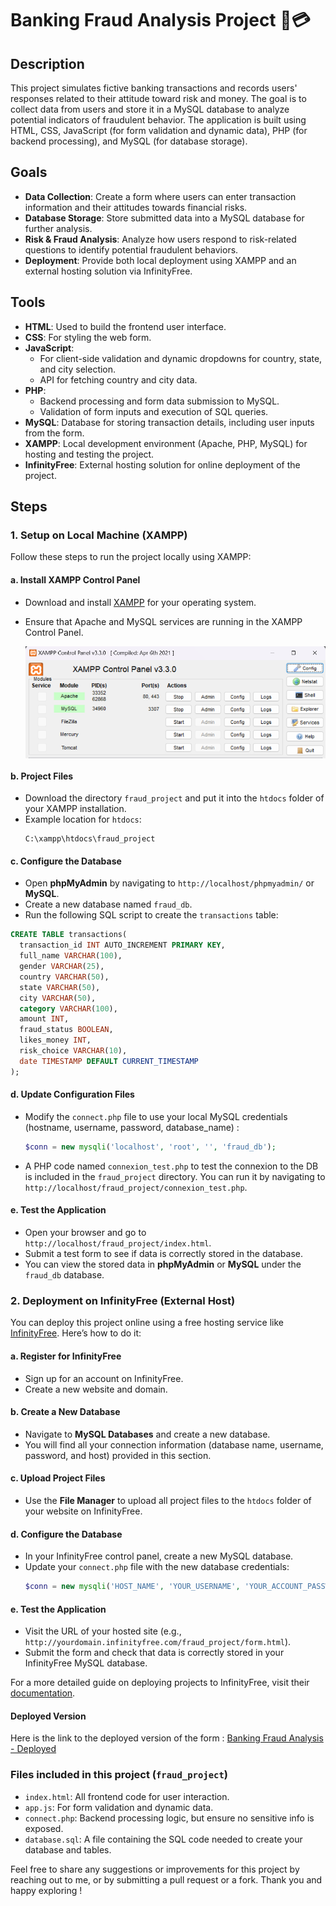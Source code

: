 # Banking Fraud Analysis Project 🥷💳

## Description
This project simulates fictive banking transactions and records users' responses related to their attitude toward risk and money. The goal is to collect data from users and store it in a MySQL database to analyze potential indicators of fraudulent behavior. The application is built using HTML, CSS, JavaScript (for form validation and dynamic data), PHP (for backend processing), and MySQL (for database storage).

## Goals
- **Data Collection**: Create a form where users can enter transaction information and their attitudes towards financial risks.
- **Database Storage**: Store submitted data into a MySQL database for further analysis.
- **Risk & Fraud Analysis**: Analyze how users respond to risk-related questions to identify potential fraudulent behaviors.
- **Deployment**: Provide both local deployment using XAMPP and an external hosting solution via InfinityFree.

## Tools
- **HTML**: Used to build the frontend user interface.
- **CSS**: For styling the web form.
- **JavaScript**: 
  - For client-side validation and dynamic dropdowns for country, state, and city selection.
  - API for fetching country and city data.
- **PHP**: 
  - Backend processing and form data submission to MySQL.
  - Validation of form inputs and execution of SQL queries.
- **MySQL**: Database for storing transaction details, including user inputs from the form.
- **XAMPP**: Local development environment (Apache, PHP, MySQL) for hosting and testing the project.
- **InfinityFree**: External hosting solution for online deployment of the project.

## Steps

### 1. Setup on Local Machine (XAMPP)
Follow these steps to run the project locally using XAMPP:

#### a. Install XAMPP Control Panel
   - Download and install [XAMPP](https://www.apachefriends.org/download.html) for your operating system.
   - Ensure that Apache and MySQL services are running in the XAMPP Control Panel.
     
     <img src="img/transactions.png" alt="xampp" width="500" style="display:inline-block; vertical-align:middle;" />

#### b. Project Files
   - Download the directory `fraud_project` and put it into the `htdocs` folder of your XAMPP installation.
   - Example location for `htdocs`: 
     ``` 
     C:\xampp\htdocs\fraud_project
     ```

#### c. Configure the Database
   - Open **phpMyAdmin** by navigating to `http://localhost/phpmyadmin/` or **MySQL**.
   - Create a new database named `fraud_db`.
   - Run the following SQL script to create the `transactions` table:

```sql
CREATE TABLE transactions(
  transaction_id INT AUTO_INCREMENT PRIMARY KEY,
  full_name VARCHAR(100),
  gender VARCHAR(25),
  country VARCHAR(50),
  state VARCHAR(50),
  city VARCHAR(50),
  category VARCHAR(100),
  amount INT,
  fraud_status BOOLEAN,
  likes_money INT,
  risk_choice VARCHAR(10),	
  date TIMESTAMP DEFAULT CURRENT_TIMESTAMP
);
```

#### d. Update Configuration Files
   - Modify the `connect.php` file to use your local MySQL credentials (hostname, username, password, database_name) :
     ```php
     $conn = new mysqli('localhost', 'root', '', 'fraud_db');
     ```
  - A PHP code named `connexion_test.php` to test the connexion to the DB is included in the `fraud_project` directory. You can run it by navigating to `http://localhost/fraud_project/connexion_test.php`.

#### e. Test the Application
   - Open your browser and go to `http://localhost/fraud_project/index.html`.
   - Submit a test form to see if data is correctly stored in the database.
   - You can view the stored data in **phpMyAdmin** or **MySQL** under the `fraud_db` database.

### 2. Deployment on InfinityFree (External Host)

You can deploy this project online using a free hosting service like [InfinityFree](https://www.infinityfree.com/). Here’s how to do it:

#### a. Register for InfinityFree
   - Sign up for an account on InfinityFree.
   - Create a new website and domain.

#### b. Create a New Database
   - Navigate to **MySQL Databases** and create a new database.
   - You will find all your connection information (database name, username, password, and host) provided in this section.

#### c. Upload Project Files
   - Use the **File Manager** to upload all project files to the `htdocs` folder of your website on InfinityFree.

#### d. Configure the Database
   - In your InfinityFree control panel, create a new MySQL database.
   - Update your `connect.php` file with the new database credentials:
     ```php
     $conn = new mysqli('HOST_NAME', 'YOUR_USERNAME', 'YOUR_ACCOUNT_PASSWORD', 'YOUR_DB_NAME');
     ```

#### e. Test the Application
   - Visit the URL of your hosted site (e.g., `http://yourdomain.infinityfree.com/fraud_project/form.html`).
   - Submit the form and check that data is correctly stored in your InfinityFree MySQL database.

For a more detailed guide on deploying projects to InfinityFree, visit their [documentation]([https://support.infinityfree.net/getting-started/](https://forum.infinityfree.com/)).

#### Deployed Version
Here is the link to the deployed version of the form : [Banking Fraud Analysis - Deployed](http://auradev.infinityfreeapp.com/fraud_project/index.html)

### Files included in this project (`fraud_project`)
- `index.html`: All frontend code for user interaction.
- `app.js`: For form validation and dynamic data.
- `connect.php`: Backend processing logic, but ensure no sensitive info is exposed.
- `database.sql`: A file containing the SQL code needed to create your database and tables.


Feel free to share any suggestions or improvements for this project by reaching out to me, or by submitting a pull request or a fork. Thank you and happy exploring !
